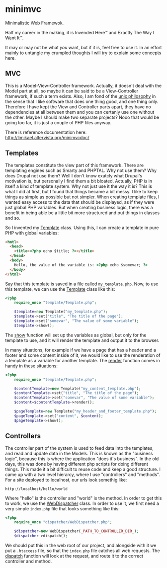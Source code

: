 minimvc
=======

Minimalistic Web Framewok.

Half my career in the making, it is Invended Here&trade; and Exactly The Way I Want It&trade;.

It may or may not be what _you_ want, but if it is, feel free to use it. In an effort mainly to untangle my crumpled thoughts I will try to explain some concepts here.

MVC
---

This is a Model-View-Controller framework. Actually, it doesn't deal with the Model part at all, so maybe it can be said to be a View-Controller framework, if such a term exists. Also, I am fond of the [unix philosophy](http://en.wikipedia.org/wiki/Unix_philosophy) in the sense that I like software that does one thing good, and one thing only. Therefore I have kept the View and Controller parts apart, they have no dependencies at all between them and you can certanly use one without the other. Maybe I should make two separate projects? Nooo that would be going too far, it is just a couple of PHP files anyway.

There is reference documentation here: http://limikael.altervista.org/minimvcdoc/

Templates
---------

The templates constitute the view part of this framework. There are templating engines such as Smarty and PHPTAL. Why not use them? Why does Drupal not use them? Well I don't know exatcly what Drupal's motivation is, but personally I find them a bit bloated. Actually, PHP _is_ in itself a kind of template system. Why not just use it the way it is? This is what I did at first, but I found that things became a bit messy. I like to keep things as simple as possible but not simpler. When creating template files, I wanted easy access to the data that should be displayed, as if they were just global PHP variables. But when creating business logic, there was a benefit in being able be a little bit more structured and put things in classes and so.

So I invented my [Template](http://limikael.altervista.org/minimvcdoc/class-Template.html) class. Using this, I can create a template in pure PHP with global variables:

````html
<hmtl>
  <head>
    <title><?php echo $title; ?></title>
  </head>
  <body>
    Hello, the value of the variable is: <?php echo $somevar; ?>
  </body>
</html>
````

Say that this template is saved in a file called `my_template.php`. Now, to use this template, we can use the [Template](http://limikael.altervista.org/minimvcdoc/class-Template.html) class like this:

````php
<?php
    require_once "template/Template.php";

    $template=new Template("my_template.php");
    $template->set("title", "The title of the page");
    $template->set("somevar", "The value of some variable");
    $template->show();
`````

The [show](http://limikael.altervista.org/minimvcdoc/class-Template.html#_show) function will set up the variables as global, but only for the template to use, and it will render the template and output it to the browser.

In many situations, for example if we have a page that has a header and a footer and some content inside of it, we would like to use the renderation of a template as a variable for another template. The [render](http://limikael.altervista.org/minimvcdoc/class-Template.html#_render) function comes in handy in these situations:

````php
<?php
    require_once "template/Template.php";

    $contentTemplate=new Template("my_content_template.php");
    $contentTemplate->set("title", "The title of the page");
    $contentTemplate->set("somevar", "The value of some variable");
    $content=$contentTemplate->render();

    $pageTemplate=new Template("my_header_and_footer_template.php");
    $pageTemplate->set("content", $content);
    $pageTemplate->show();
`````

Controllers
-----------

The controller part of the system is used to feed data into the templates, and read and update data in the Models. This is known as the "business logic", because this is where the application "does it's business". In the old days, this was done by having different php scripts for doing different things. This made it a bit difficult to reuse code and keep a good structure. I came up with a two level hierarcy, where I use "controllers" and "methods". For a site deployed to localhost, our urls look somethig like:

    http://localhost/hello/world

Where "hello" is the controller and "world" is the method. In order to get this to work, we use the [WebDispatcher](http://limikael.altervista.org/minimvcdoc/class-WebDispatcher.html) class. In order to use it, we first need a very simple `index.php` file that looks something like this:

````php
<?php
    require_once "dispatcher/WebDispatcher.php";

    $dispatcher=new WebDispatcher(_PATH_TO_CONTROLLER_DIR_);
    $dispatcher->dispatch();
`````

We should put this in the web root of our project, and alongside with it we put a `.htaccess` file, so that the `index.php` file catches all web requests. The [dispatch](http://limikael.altervista.org/minimvcdoc/class-WebDispatcher.html#_dispatch) function will look at the request, and route it to the correct controller and method.

